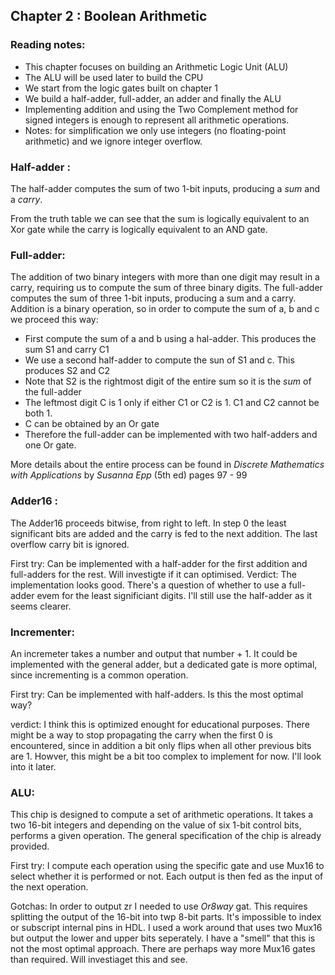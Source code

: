 ## Chapter 2 : Boolean Arithmetic

### Reading notes:
- This chapter focuses on building an Arithmetic Logic Unit (ALU)
- The ALU will be used later to build the CPU
- We start from the logic gates built on chapter 1
- We build a half-adder, full-adder, an adder and finally the ALU
- Implementing addition and using the Two Complement method for signed integers is enough to represent all arithmetic operations.
- Notes: for simplification we only use integers (no floating-point arithmetic) and we ignore integer overflow.

### Half-adder :

The half-adder computes the sum of two 1-bit inputs, producing a *sum* and a *carry*.  

From the truth table we can see that the sum is logically equivalent to an Xor gate while the carry is logically equivalent to an AND gate.

### Full-adder:

The addition of two binary integers with more than one digit may result in a carry, requiring us to compute the sum of three binary digits. 
The full-adder computes the sum of three 1-bit inputs, producing a sum and a carry. 
Addition is a binary operation, so in order to compute the sum of a, b and c we proceed this way:
- First compute the sum of a and b using a hal-adder. This produces the sum S1 and carry C1
- We use a second half-adder to compute the sun of S1 and c. This produces S2 and C2
- Note that S2 is the rightmost digit of the entire sum so it is the *sum* of the full-adder
- The leftmost digit C is 1 only if either C1 or C2 is 1. C1 and C2 cannot be both 1.
- C can be obtained by an Or gate
- Therefore the full-adder can be implemented with two half-adders and one Or gate.

More details about the entire process can be found in *Discrete Mathematics with Applications* by *Susanna Epp* (5th ed) pages 97 - 99

### Adder16 :

The Adder16 proceeds bitwise, from right to left. In step 0 the least significant bits are added and the carry is fed to the next addition. The last overflow carry bit is ignored.  

First try: Can be implemented with a half-adder for the first addition and full-adders for the rest. Will investigte if it can optimised.
Verdict: The implementation looks good. There's a question of whether to use a full-adder evem for the least significiant digits. I'll still use the half-adder as it seems clearer.

### Incrementer:

An incremeter takes a number and output that number + 1. It could be implemented with the general adder, but a dedicated gate is more optimal, since incrementing is a common operation. 

First try: Can be implemented with half-adders. Is this the most optimal way? 

verdict: I think this is optimized enought for educational purposes. There might be a way to stop propagating the carry when the first 0 is encountered, since in addition a bit only flips when all other previous bits are 1. Howver, this might be a bit too complex to implement for now. I'll look into it later.

### ALU:

This chip is designed to compute a set of arithmetic operations. It takes a two 16-bit integers and depending on the value of six 1-bit control bits, performs a given operation. The general specification of the chip is already provided. 

First try: I compute each operation using the specific gate and use Mux16 to select whether it is performed or not. Each output is then fed as the input of the next operation. 

Gotchas: In order to output zr I needed to use *Or8way* gat. This requires splitting the output of the 16-bit into twp 8-bit parts. It's impossible to index or subscript internal pins in HDL. I used a work around that uses two Mux16 but output the lower and upper bits seperately. I have a "smell" that this is not the most optimal approach. There are perhaps way more Mux16 gates than required. Will investiaget this and see.

